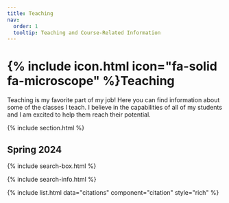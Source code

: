 ```yaml
---
title: Teaching
nav:
  order: 1
  tooltip: Teaching and Course-Related Information
---
```


# {% include icon.html icon="fa-solid fa-microscope" %}Teaching

Teaching is my favorite part of my job! Here you can find information about some of the classes I teach. I believe in the capabilities of all of my students and I am excited to help them reach their potential.

{% include section.html %}

## Spring 2024

{% include search-box.html %}

{% include search-info.html %}

{% include list.html data="citations" component="citation" style="rich" %}
